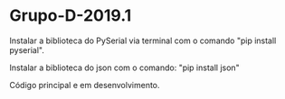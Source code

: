 # Grupo-D-2019.1
Instalar a biblioteca do PySerial via terminal com o comando "pip install pyserial".


Instalar a biblioteca do json com o comando: "pip install json"


Código principal e em desenvolvimento.

